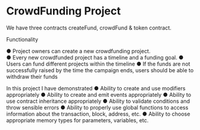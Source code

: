 # CrowdFunding Project
We have three contracts createFund, crowdFund & token contract.

Functionality

● Project owners can create a new crowdfunding project.  
● Every new crowdfunded project has a timeline and a funding goal.
● Users can fund different projects within the timeline
● If the funds are not successfully raised by the time the campaign ends, users should
be able to withdraw their funds


In this project I have demonstrated
● Ability to create and use modifiers appropriately
● Ability to create and emit events appropriately
● Ability to use contract inheritance appropriately
● Ability to validate conditions and throw sensible errors
● Ability to properly use global functions to access information about the
transaction, block, address, etc.
● Ability to choose appropriate memory types for parameters, variables,
etc.

